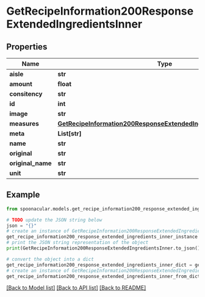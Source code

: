 # GetRecipeInformation200ResponseExtendedIngredientsInner


## Properties

Name | Type | Description | Notes
------------ | ------------- | ------------- | -------------
**aisle** | **str** |  | 
**amount** | **float** |  | 
**consitency** | **str** |  | 
**id** | **int** |  | 
**image** | **str** |  | 
**measures** | [**GetRecipeInformation200ResponseExtendedIngredientsInnerMeasures**](GetRecipeInformation200ResponseExtendedIngredientsInnerMeasures.md) |  | [optional] 
**meta** | **List[str]** |  | [optional] 
**name** | **str** |  | 
**original** | **str** |  | 
**original_name** | **str** |  | 
**unit** | **str** |  | 

## Example

```python
from spoonacular.models.get_recipe_information200_response_extended_ingredients_inner import GetRecipeInformation200ResponseExtendedIngredientsInner

# TODO update the JSON string below
json = "{}"
# create an instance of GetRecipeInformation200ResponseExtendedIngredientsInner from a JSON string
get_recipe_information200_response_extended_ingredients_inner_instance = GetRecipeInformation200ResponseExtendedIngredientsInner.from_json(json)
# print the JSON string representation of the object
print(GetRecipeInformation200ResponseExtendedIngredientsInner.to_json())

# convert the object into a dict
get_recipe_information200_response_extended_ingredients_inner_dict = get_recipe_information200_response_extended_ingredients_inner_instance.to_dict()
# create an instance of GetRecipeInformation200ResponseExtendedIngredientsInner from a dict
get_recipe_information200_response_extended_ingredients_inner_from_dict = GetRecipeInformation200ResponseExtendedIngredientsInner.from_dict(get_recipe_information200_response_extended_ingredients_inner_dict)
```
[[Back to Model list]](../README.md#documentation-for-models) [[Back to API list]](../README.md#documentation-for-api-endpoints) [[Back to README]](../README.md)



